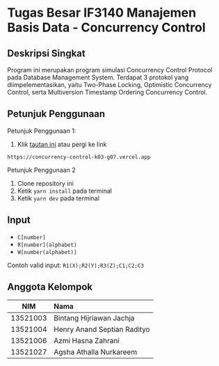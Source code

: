 # Tugas Besar IF3140 Manajemen Basis Data - Concurrency Control

## Deskripsi Singkat
Program ini merupakan program simulasi Concurrency Control Protocol pada Database Management System. Terdapat 3 protokol yang diimpelementasikan, yaitu Two-Phase Locking, Optimistic Concurrency Control, serta Multiversion Timestamp Ordering Concurrency Control.

## Petunjuk Penggunaan
Petunjuk Penggunaan 1:
1. Klik [ tautan ini](https://concurrency-control-k03-g07.vercel.app) atau pergi ke link 
``` 
https://concurrency-control-k03-g07.vercel.app 
```

Petunjuk Penggunaan 2
1. Clone repository ini
2. Ketik ``` yarn install ``` pada terminal
3. Ketik ``` yarn dev ``` pada terminal

## Input
- `C[number]`
- `R[number](alphabet)`
- `W[number(alphabet)]`

Contoh valid input:
`R1(X);R2(Y);R3(Z);C1;C2;C3`

## Anggota Kelompok
| NIM | Nama |
|:---:|:---- |
| 13521003 | Bintang Hijriawan Jachja |
| 13521004 | Henry Anand Septian Radityo |
| 13521006 | Azmi Hasna Zahrani |
| 13521027 | Agsha Athalla Nurkareem |
